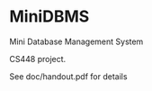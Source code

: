 MiniDBMS
========

Mini Database Management System

CS448 project.

See doc/handout.pdf for details
